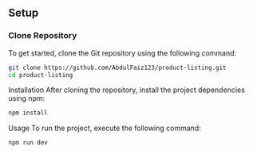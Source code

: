 ## Setup

### Clone Repository

To get started, clone the Git repository using the following command:

```bash
git clone https://github.com/AbdulFaiz123/product-listing.git
cd product-listing
```
Installation
After cloning the repository, install the project dependencies using npm:

```bash
npm install
```
Usage
To run the project, execute the following command:

```bash
npm run dev
```

